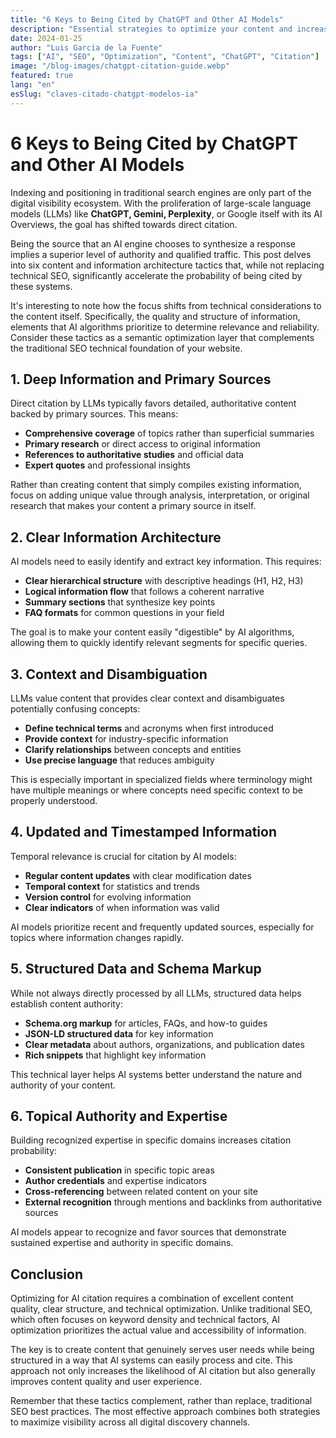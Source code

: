 ```yaml
---
title: "6 Keys to Being Cited by ChatGPT and Other AI Models"
description: "Essential strategies to optimize your content and increase the chances of being cited by ChatGPT, Gemini, Perplexity, and other artificial intelligence models."
date: 2024-01-25
author: "Luis García de la Fuente"
tags: ["AI", "SEO", "Optimization", "Content", "ChatGPT", "Citation"]
image: "/blog-images/chatgpt-citation-guide.webp"
featured: true
lang: "en"
esSlug: "claves-citado-chatgpt-modelos-ia"
---
```


# 6 Keys to Being Cited by ChatGPT and Other AI Models

Indexing and positioning in traditional search engines are only part of the digital visibility ecosystem. With the proliferation of large-scale language models (LLMs) like **ChatGPT, Gemini, Perplexity**, or Google itself with its AI Overviews, the goal has shifted towards direct citation.

Being the source that an AI engine chooses to synthesize a response implies a superior level of authority and qualified traffic. This post delves into six content and information architecture tactics that, while not replacing technical SEO, significantly accelerate the probability of being cited by these systems.

It's interesting to note how the focus shifts from technical considerations to the content itself. Specifically, the quality and structure of information, elements that AI algorithms prioritize to determine relevance and reliability. Consider these tactics as a semantic optimization layer that complements the traditional SEO technical foundation of your website.

## 1. **Deep Information and Primary Sources**

Direct citation by LLMs typically favors detailed, authoritative content backed by primary sources. This means:

- **Comprehensive coverage** of topics rather than superficial summaries
- **Primary research** or direct access to original information
- **References to authoritative studies** and official data
- **Expert quotes** and professional insights

Rather than creating content that simply compiles existing information, focus on adding unique value through analysis, interpretation, or original research that makes your content a primary source in itself.

## 2. **Clear Information Architecture**

AI models need to easily identify and extract key information. This requires:

- **Clear hierarchical structure** with descriptive headings (H1, H2, H3)
- **Logical information flow** that follows a coherent narrative
- **Summary sections** that synthesize key points
- **FAQ formats** for common questions in your field

The goal is to make your content easily "digestible" by AI algorithms, allowing them to quickly identify relevant segments for specific queries.

## 3. **Context and Disambiguation**

LLMs value content that provides clear context and disambiguates potentially confusing concepts:

- **Define technical terms** and acronyms when first introduced
- **Provide context** for industry-specific information
- **Clarify relationships** between concepts and entities
- **Use precise language** that reduces ambiguity

This is especially important in specialized fields where terminology might have multiple meanings or where concepts need specific context to be properly understood.

## 4. **Updated and Timestamped Information**

Temporal relevance is crucial for citation by AI models:

- **Regular content updates** with clear modification dates
- **Temporal context** for statistics and trends
- **Version control** for evolving information
- **Clear indicators** of when information was valid

AI models prioritize recent and frequently updated sources, especially for topics where information changes rapidly.

## 5. **Structured Data and Schema Markup**

While not always directly processed by all LLMs, structured data helps establish content authority:

- **Schema.org markup** for articles, FAQs, and how-to guides
- **JSON-LD structured data** for key information
- **Clear metadata** about authors, organizations, and publication dates
- **Rich snippets** that highlight key information

This technical layer helps AI systems better understand the nature and authority of your content.

## 6. **Topical Authority and Expertise**

Building recognized expertise in specific domains increases citation probability:

- **Consistent publication** in specific topic areas
- **Author credentials** and expertise indicators
- **Cross-referencing** between related content on your site
- **External recognition** through mentions and backlinks from authoritative sources

AI models appear to recognize and favor sources that demonstrate sustained expertise and authority in specific domains.

## Conclusion

Optimizing for AI citation requires a combination of excellent content quality, clear structure, and technical optimization. Unlike traditional SEO, which often focuses on keyword density and technical factors, AI optimization prioritizes the actual value and accessibility of information.

The key is to create content that genuinely serves user needs while being structured in a way that AI systems can easily process and cite. This approach not only increases the likelihood of AI citation but also generally improves content quality and user experience.

Remember that these tactics complement, rather than replace, traditional SEO best practices. The most effective approach combines both strategies to maximize visibility across all digital discovery channels.
